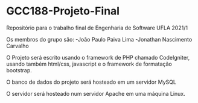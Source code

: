 # GCC188-Projeto-Final
Repositório para o trabalho final de Engenharia de Software UFLA 2021/1

Os membros do grupo são:
-João Paulo Paiva Lima
-Jonathan Nascimento Carvalho

O Projeto será escrito usando o framework de PHP chamado CodeIgniter, usando também html/css,
javascript e o framework de formatação bootstrap.

O banco de dados do projeto será hosteado em um servidor MySQL

O servidor será hosteado num servidor Apache em uma máquina Linux.
